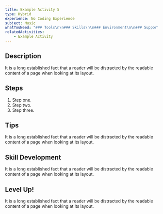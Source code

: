 ```yaml
---
title: Example Activity 5
type: Hybrid
experience: No Coding Experience
subject: Music
whatYouNeed: "### Tools\n\n### Skills\n\n### Environment\n\n### Support\n\n"
relatedActivities:
    - Example Activity
---
```

## Description

It is a long established fact that a reader will be distracted by the readable content of a page when looking at its layout.

## Steps

1. Step one.
2. Step two.
3. Step three.

## Tips

It is a long established fact that a reader will be distracted by the readable content of a page when looking at its layout.

## Skill Development

It is a long established fact that a reader will be distracted by the readable content of a page when looking at its layout.

## Level Up!

It is a long established fact that a reader will be distracted by the readable content of a page when looking at its layout.

